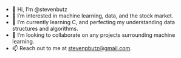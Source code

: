 - 👋 Hi, I’m @stevenbutz
- 👀 I’m interested in machine learning, data, and the stock market. 
- 🌱 I’m currently learning C, and perfecting my understanding data structures and algorithms.
- 💞 I’m looking to collaborate on any projects surrounding machine learning.
- 📫 Reach out to me at stevenpbutz@gmail.com.

<!---
stevenbutz/stevenbutz is a ✨ special ✨ repository because its `README.md` (this file) appears on your GitHub profile.
You can click the Preview link to take a look at your changes.
--->
